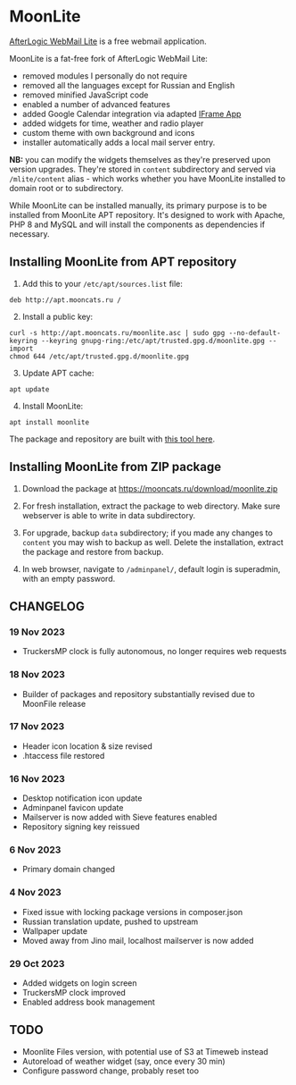 # MoonLite

[AfterLogic WebMail Lite](https://afterlogic.org/webmail-lite) is a free webmail application.

MoonLite is a fat-free fork of AfterLogic WebMail Lite:
- removed modules I personally do not require
- removed all the languages except for Russian and English
- removed minified JavaScript code
- enabled a number of advanced features
- added Google Calendar integration via adapted [IFrame App](https://github.com/afterlogic/aurora-module-webclient-iframe-app)
- added widgets for time, weather and radio player
- custom theme with own background and icons
- installer automatically adds a local mail server entry.
  
**NB:** you can modify the widgets themselves as they're preserved upon version upgrades. They're stored in `content` subdirectory and served via `/mlite/content` alias - which works whether you have MoonLite installed to domain root or to subdirectory.

While MoonLite can be installed manually, its primary purpose is to be installed from MoonLite APT repository. It's designed to work with Apache, PHP 8 and MySQL and will install the components as dependencies if necessary.

## Installing MoonLite from APT repository

1. Add this to your `/etc/apt/sources.list` file:
```
deb http://apt.mooncats.ru /
```

2. Install a public key:
```
curl -s http://apt.mooncats.ru/moonlite.asc | sudo gpg --no-default-keyring --keyring gnupg-ring:/etc/apt/trusted.gpg.d/moonlite.gpg --import
chmod 644 /etc/apt/trusted.gpg.d/moonlite.gpg
```

3. Update APT cache:
```
apt update
```

4. Install MoonLite:
```
apt install moonlite
```

The package and repository are built with [this tool here](https://github.com/igor-moonlite/apt-build).

## Installing MoonLite from ZIP package

1. Download the package at https://mooncats.ru/download/moonlite.zip

2. For fresh installation, extract the package to web directory. Make sure webserver is able to write in data subdirectory.

3. For upgrade, backup `data` subdirectory; if you made any changes to `content` you may wish to backup as well. Delete the installation, extract the package and restore from backup.

4. In web browser, navigate to `/adminpanel/`, default login is superadmin, with an empty password.

## CHANGELOG
### 19 Nov 2023
* TruckersMP clock is fully autonomous, no longer requires web requests

### 18 Nov 2023
* Builder of packages and repository substantially revised due to MoonFile release

### 17 Nov 2023
* Header icon location & size revised
* .htaccess file restored

### 16 Nov 2023
* Desktop notification icon update
* Adminpanel favicon update
* Mailserver is now added with Sieve features enabled
* Repository signing key reissued

### 6 Nov 2023
* Primary domain changed

### 4 Nov 2023
* Fixed issue with locking package versions in composer.json
* Russian translation update, pushed to upstream
* Wallpaper update
* Moved away from Jino mail, localhost mailserver is now added

### 29 Oct 2023
* Added widgets on login screen
* TruckersMP clock improved
* Enabled address book management

## TODO
* Moonlite Files version, with potential use of S3 at Timeweb instead
* Autoreload of weather widget (say, once every 30 min)
* Configure password change, probably reset too
